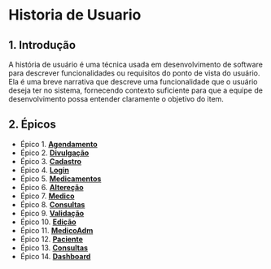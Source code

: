 # Historia de Usuario 
## 1. Introdução 
A história de usuário é uma técnica usada em desenvolvimento de software para descrever funcionalidades ou requisitos do ponto de vista do usuário. Ela é uma breve narrativa que descreve uma funcionalidade que o usuário deseja ter no sistema, fornecendo contexto suficiente para que a equipe de desenvolvimento possa entender claramente o objetivo do item. 

## 2. Épicos
- Épico 1. [**Agendamento**](1.1agendamento.md)
- Épico 2. [**Divulgação**](1.2divulgação.md)
- Épico 3. [**Cadastro**](1.3telacadastro.md)
- Épico 4. [**Login**](1.4telalogin.md)
- Épico 5. [**Medicamentos**](1.5telamedicamentos.md)
- Épico 6. [**Altereção**](1.6Altercao.md)
- Épico 7. [**Medico**](1.7Medico.md)
- Épico 8. [**Consultas**](1.8Consultas.md)
- Épico 9. [**Validação**](3.0Validacao.md)
- Épico 10. [**Edição**](3.1Edicao.md)
- Épico 11. [**MedicoAdm**](3.2MedicoAdm.md)
- Épico 12. [**Paciente**](3.3Paciente.md)
- Épico 13. [**Consultas**](3.4ConsultasAdm.md)
- Épico 14. [**Dashboard**](3.5Dashboard.md )